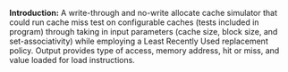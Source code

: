 **Introduction:**
A write-through and no-write allocate cache simulator that could run cache miss test on configurable caches (tests included in program) through taking in input parameters (cache size, block size, and set-associativity) while employing a Least Recently Used replacement policy. Output provides type of access, memory address, hit or miss, and value loaded for load instructions. 
